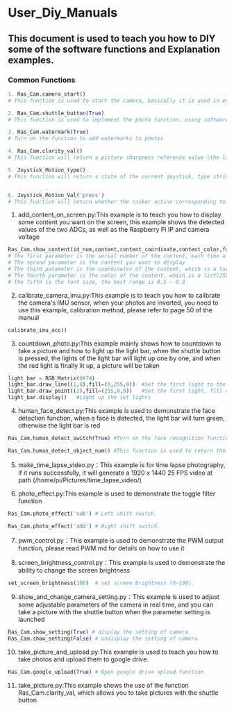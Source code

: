 # User_Diy_Manuals

## This document is used to teach you how to DIY some of the software functions and Explanation examples.

### Common Functions

```python
1. Ras_Cam.camera_start()
# This function is used to start the camera, basically it is used in every example, for the protection of the Raspberry Pi, as long as this function is used, you can press and hold the power button for two seconds to let the Raspberry Pi first normal shutdown, and then after the Raspberry Pi is finished shutting down, finally press the power button twice in a row to directly shut down the power

2. Ras_Cam.shuttle_button(True)  
# This function is used to implement the photo function, using software to achieve the shutter press action

3. Ras_Cam.watermark(True)  
# Turn on the function to add watermarks to photos

4. Ras_Cam.clarity_val()
# This function will return a picture sharpness reference value (the larger the return value, the clearer the picture), when you use the RPI HQ Camera, you will need to use this function to facilitate the adjustment of the focus

5. Joystick_Motion_type()
# This function will return a state of the current joystick, type string, such as "'left", "right", "up", "down", "shuttle", "press", "power"


6. Joystick_Motion_Val('press')
# This function will return whether the rocker action corresponding to the incoming parameters is true, if true, it returns 1, otherwise it returns 0. (The incoming parameters can be the above 5 strings)
```

1. add_content_on_screen.py:This example is to teach you how to display some content you want on the screen, this example shows the detected values of the two ADCs, as well as the Raspberry Pi IP and camera voltage

```python
Ras_Cam.show_content(id_num,content,content_coordinate,content_color,font_size)
# The first parameter is the serial number of the content, each time a Ras_Cam.show_content is added, the serial number of the next content must be added by one
# The second parameter is the content you want to display
# The third parameter is the coordinates of the content, which is a turple(15,25)
# The fourth parameter is the color of the content, which is a list[255,0,0]
# The fifth is the font size, the best range is 0.5 ~ 0.8
```

2. calibrate_camera_imu.py:This example is to teach you how to calibrate the camera's IMU sensor, when your photos are inverted, you need to use this example, calibration method, please refer to page 50 of the manual
```python
calibrate_imu_acc()
```

3. countdown_photo.py:This example mainly shows how to countdown to take a picture and how to light up the light bar, when the shuttle button is pressed, the lights of the light bar will light up one by one, and when the red light is finally lit up, a picture will be taken

```python
light_bar = RGB_Matrix(0X74) 
light_bar.draw_line((1,8),fill=(0,255,0))  #Set the first light to the eighth light, fill color (fill=(R,G,B))
light_bar.draw_point((2),fill=(255,0,0))   #Set the first light, fill color (fill=(R,G,B))
light_bar.display()   #Light up the set lights
```

4. human_face_detect.py:This example is used to demonstrate the face detection function, when a face is detected, the light bar will turn green, otherwise the light bar is red

```python
Ras_Cam.human_detect_switch(True) #Turn on the face recognition function

Ras_Cam.human_detect_object_num() #This function is used to return the number of faces detected
```

5. make_time_lapse_video.py：This example is for time lapse photography, if it runs successfully, it will generate a 1920 x 1440 25 FPS  video at path (/home/pi/Pictures/time_lapse_video/) 

6. photo_effect.py:This example is used to demonstrate the toggle filter function
```python
Ras_Cam.photo_effect('sub') # Left shift switch.

Ras_Cam.photo_effect('add') # Right shift switch.
```

7. pwm_control.py：This example is used to demonstrate the PWM output function, please read PWM.md for details on how to use it

8. screen_brightness_control.py：This example is used to demonstrate the ability to change the screen brightness
```python
set_screen_brightness(100)  # set screen brightness (0~100).
```

9. show_and_change_camera_setting.py：This example is used to adjust some adjustable parameters of the camera in real time, and you can take a picture with the shuttle button when the parameter setting is launched
```python
Ras_Cam.show_setting(True) # display the setting of camera 
Ras_Cam.show_setting(False) # undisplay the setting of camera               
```

10. take_picture_and_upload.py:This example is used to teach you how to take photos and upload them to google drive.
```python
Ras_Cam.google_upload(True) # Open google drive upload function
```

11. take_picture.py:This example shows the use of the function Ras_Cam.clarity_val, which allows you to take pictures with the shuttle button


